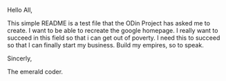 Hello All,

This simple README is a test file that the ODin Project has asked me to create. I want to be able to recreate the google homepage. I really want to succeed in this field so that i can get out of poverty. I need this to succeed so that I can finally start my business. Build my empires, so to speak. 

Sincerly,

The emerald coder. 

